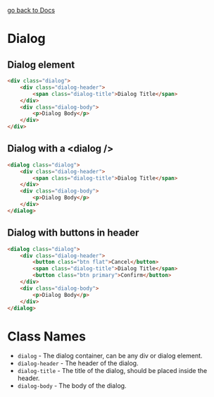 [go back to Docs](../README.md)

# Dialog

## Dialog element

```html
<div class="dialog">
    <div class="dialog-header">
        <span class="dialog-title">Dialog Title</span>
    </div>
    <div class="dialog-body">
        <p>Dialog Body</p>
    </div>
</div>
```

## Dialog with a &lt;dialog /&gt;

```html
<dialog class="dialog">
    <div class="dialog-header">
        <span class="dialog-title">Dialog Title</span>
    </div>
    <div class="dialog-body">
        <p>Dialog Body</p>
    </div>
</dialog>
```

## Dialog with buttons in header

```html
<dialog class="dialog">
    <div class="dialog-header">
        <button class="btn flat">Cancel</button>
        <span class="dialog-title">Dialog Title</span>
        <button class="btn primary">Confirm</button>
    </div>
    <div class="dialog-body">
        <p>Dialog Body</p>
    </div>
</dialog>
```

# Class Names

- `dialog` - The dialog container, can be any div or dialog element.
- `dialog-header` - The header of the dialog.
- `dialog-title` - The title of the dialog, should be placed inside the header.
- `dialog-body` - The body of the dialog.
